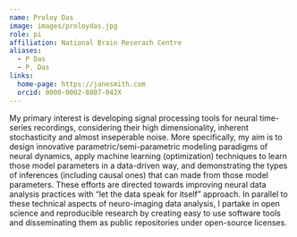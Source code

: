 ```yaml
---
name: Proloy Das
image: images/proloydas.jpg
role: pi
affiliation: National Brain Reserach Centre
aliases:
  - P Das
  - P. Das
links:
  home-page: https://janesmith.com
  orcid: 0000-0002-8807-042X
---
```


My primary interest is developing signal processing tools for neural time-series recordings, considering their high dimensionality, inherent stochasticity and almost inseperable noise.
More specifically, my aim is to design innovative parametric/semi-parametric modeling paradigms of neural dynamics, apply machine learning (optimization) techniques to learn those model parameters in a data-driven way, and demonstrating the types of inferences (including causal ones) that can made from those model parameters.
These efforts are directed towards improving neural data analysis practices with “let the data speak for itself” approach.
In parallel to these technical aspects of neuro-imaging data analysis, I partake in open science and reproducible research by creating easy to use software tools and disseminating them as public repositories under open-source licenses.
